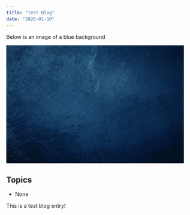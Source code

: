 ```yaml
---
title: "Test Blog"
date: "2020-01-10"
---
```


Below is an image of a blue background

![Blue](./wintermbg.png)

## Topics

- None

This is a test blog entry!
